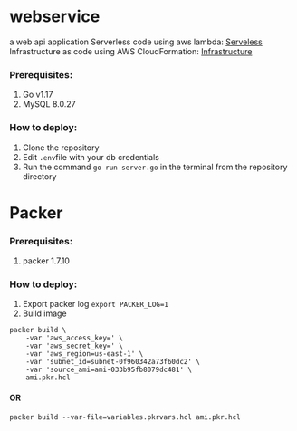 # webservice
a web api application
Serverless code using aws lambda: [Serveless](https://github.com/ssukanmi/serverless "FaaS using aws lambda")
Infrastructure as code using AWS CloudFormation: [Infrastructure](https://github.com/ssukanmi/infrastructure "Setup for AWS infrastructure using IaC")


### Prerequisites:
1) Go v1.17
2) MySQL 8.0.27


### How to deploy:
1) Clone the repository
2) Edit <code>.env</code>file with your db credentials
3) Run the command <code>go run server.go</code> in the terminal from the repository directory


# Packer


### Prerequisites:
1) packer 1.7.10


### How to deploy:
1) Export packer log <code>export PACKER_LOG=1</code>
2) Build image
```
packer build \
    -var 'aws_access_key=' \
    -var 'aws_secret_key=' \
    -var 'aws_region=us-east-1' \
    -var 'subnet_id=subnet-0f960342a73f60dc2' \
    -var 'source_ami=ami-033b95fb8079dc481' \
    ami.pkr.hcl
```
#### OR
```
packer build --var-file=variables.pkrvars.hcl ami.pkr.hcl
```
